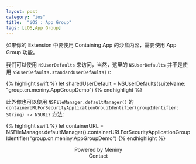 ```yaml
---
layout: post
category: "ios"
title:  "iOS : App Group"
tags: [iOS,App Group]
---
```

如果你的 Extension 中要使用 Containing App 的沙盒内容，需要使用 App Group 功能。

我们可以使用 `NSUserDefaults` 来访问，当然，这里的 `NSUserDefaults` 并不是使用 `NSUserDefaults.standardUserDefaults()`:

{% highlight swift %}
let sharedUserDefault = NSUserDefaults(suiteName: "group.cn.meniny.AppGroupDemo")
{% endhighlight %}
<br/>

此外你也可以使用 `NSFileManager.defaultManager()` 的 `containerURLForSecurityApplicationGroupIdentifier(groupIdentifier: String) -> NSURL?` 方法:

{% highlight swift %}
let containerURL = NSFileManager.defaultManager().containerURLForSecurityApplicationGroupIdentifier("group.cn.meniny.AppGroupDemo")
{% endhighlight %}
<br/>

<center>Powered by Meniny</center>
<center>Contact <Meniny@qq.com></center>


